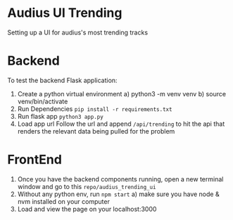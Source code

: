 # Audius UI Trending
Setting up a UI for audius's most trending tracks

# Backend
To test the backend Flask application:

1) Create a python virtual environment
        a) python3 -m venv venv
        b) source venv/bin/activate
2) Run Dependencies 
        `pip install -r requirements.txt`
3) Run flask app
        `python3 app.py`
4) Load app url
        Follow the url and append `/api/trending` to hit the api that renders the relevant data being pulled for the problem

# FrontEnd
1) Once you have the backend components running, open a new terminal window and go to this `repo/audius_trending_ui`
2) Without any python env, run `npm start`
        a) make sure you have node & nvm installed on your computer
3) Load and view the page on your localhost:3000